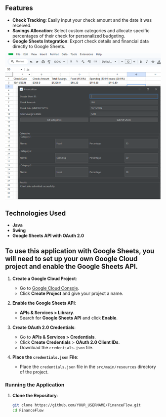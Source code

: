 ## Features

- **Check Tracking**: Easily input your check amount and the date it was received.
- **Savings Allocation**: Select custom categories and allocate specific percentages of their check for personalized budgeting.
- **Google Sheets Integration**: Export check details and financial data directly to Google Sheets.

![Application Screenshot](assets/financeflowv2sheet.png)

## Technologies Used

- **Java**
- **Swing**
- **Google Sheets API with OAuth 2.0**

## To use this application with Google Sheets, you will need to set up your own Google Cloud project and enable the Google Sheets API.

1. **Create a Google Cloud Project**:
    - Go to [Google Cloud Console](https://console.cloud.google.com/).
    - Click **Create Project** and give your project a name.

2. **Enable the Google Sheets API**:
    - **APIs & Services > Library**.
    - Search for **Google Sheets API** and click **Enable**.

3. **Create OAuth 2.0 Credentials**:
    - Go to **APIs & Services > Credentials**.
    - Click **Create Credentials** > **OAuth 2.0 Client IDs**.
    - Download the `credentials.json` file.

4. **Place the `credentials.json` File**:
    - Place the `credentials.json` file in the `src/main/resources` directory of the project.

### Running the Application

1. **Clone the Repository**:
   ```bash
   git clone https://github.com/YOUR_USERNAME/FinanceFlow.git
   cd FinanceFlow
